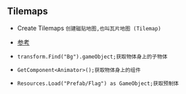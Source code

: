 ## Tilemaps
* Create Tilemaps `创建磁贴地图,也叫瓦片地图 (Tilemap) `
* [参考]("https://docs.unity3d.com/Manual/Tilemap.html")





* `transform.Find("Bg").gameObject;获取物体身上的子物体`
* `GetComponent<Animator>();获取物体身上的组件`
* `Resources.Load("Prefab/Flag") as GameObject;获取预制体`

